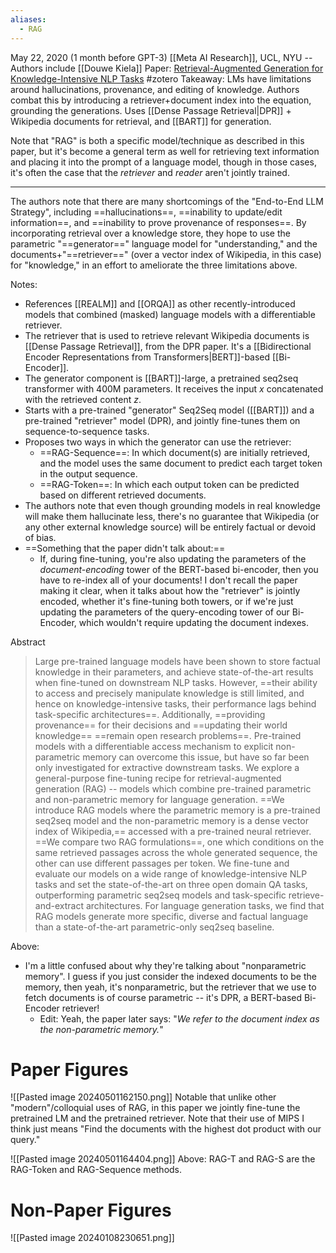 ```yaml
---
aliases:
  - RAG
---
```

May 22, 2020 (1 month before GPT-3)
[[Meta AI Research]], UCL, NYU -- Authors include [[Douwe Kiela]]
Paper: [Retrieval-Augmented Generation for Knowledge-Intensive NLP Tasks](https://arxiv.org/abs/2005.11401)
#zotero 
Takeaway: LMs have limitations around hallucinations, provenance, and editing of knowledge. Authors combat this by introducing a retriever+document index into the equation, grounding the generations. Uses [[Dense Passage Retrieval|DPR]] + Wikipedia documents for retrieval, and [[BART]] for generation.

Note that "RAG" is both a specific model/technique as described in this paper, but it's become a general term as well for retrieving text information and placing it into the prompt of a language model, though in those cases, it's often the case that the *retriever*  and *reader* aren't jointly trained.

----

The authors note that there are many shortcomings of the "End-to-End LLM Strategy", including ==hallucinations==, ==inability to update/edit information==, and ==inability to prove provenance of responses==. By incorporating retrieval over a knowledge store, they hope to use the parametric "==generator==" language model for "understanding," and the documents+"==retriever==" (over a vector index of Wikipedia, in this case) for "knowledge," in an effort to ameliorate the three limitations above.

Notes:
- References [[REALM]] and [[ORQA]] as other recently-introduced models that combined (masked) language models with a differentiable retriever.
- The retriever that is used to retrieve relevant Wikipedia documents is [[Dense Passage Retrieval]], from the DPR paper. It's a [[Bidirectional Encoder Representations from Transformers|BERT]]-based [[Bi-Encoder]].
- The generator component is [[BART]]-large, a pretrained seq2seq transformer with 400M parameters. It receives the input *x* concatenated with the retrieved content *z*.
- Starts with a pre-trained "generator" Seq2Seq model ([[BART]]) and a pre-trained "retriever" model (DPR), and jointly fine-tunes them on sequence-to-sequence tasks.
- Proposes two ways in which the generator can use the retriever:
	- ==RAG-Sequence==: In which document(s) are initially retrieved, and the model uses the same document to predict each target token in the output sequence.
	- ==RAG-Token==: In which each output token can be predicted based on different retrieved documents.
- The authors note that even though grounding models in real knowledge will make them hallucinate less, there's no guarantee that Wikipedia (or any other external knowledge source) will be entirely factual or devoid of bias.
- ==Something that the paper didn't talk about:==
	- If, during fine-tuning, you're also updating the parameters of the *document-encoding* tower of the BERT-based bi-encoder, then you have to re-index all of your documents! I don't recall the paper making it clear, when it talks about how the "retriever" is jointly encoded, whether it's fine-tuning both towers, or if we're just updating the parameters of the query-encoding tower of our Bi-Encoder, which wouldn't require updating the document indexes.

Abstract
> Large pre-trained language models have been shown to store factual knowledge in their parameters, and achieve state-of-the-art results when fine-tuned on downstream NLP tasks. However, ==their ability to access and precisely manipulate knowledge is still limited, and hence on knowledge-intensive tasks, their performance lags behind task-specific architectures==. Additionally, ==providing provenance== for their decisions and ==updating their world knowledge== ==remain open research problems==. Pre-trained models with a differentiable access mechanism to explicit non-parametric memory can overcome this issue, but have so far been only investigated for extractive downstream tasks. We explore a general-purpose fine-tuning recipe for retrieval-augmented generation (RAG) -- models which combine pre-trained parametric and non-parametric memory for language generation. ==We introduce RAG models where the parametric memory is a pre-trained seq2seq model and the non-parametric memory is a dense vector index of Wikipedia,== accessed with a pre-trained neural retriever. ==We compare two RAG formulations==, one which conditions on the same retrieved passages across the whole generated sequence, the other can use different passages per token. We fine-tune and evaluate our models on a wide range of knowledge-intensive NLP tasks and set the state-of-the-art on three open domain QA tasks, outperforming parametric seq2seq models and task-specific retrieve-and-extract architectures. For language generation tasks, we find that RAG models generate more specific, diverse and factual language than a state-of-the-art parametric-only seq2seq baseline.

Above: 
- I'm a little confused about why they're talking about "nonparametric memory". I guess if you just consider the indexed documents to be the memory, then yeah, it's nonparametric, but the retriever that we use to fetch documents is of course parametric -- it's DPR, a BERT-based Bi-Encoder retriever!
	- Edit: Yeah, the paper later says: "*We refer to the document index as the non-parametric memory.*"


# Paper Figures
![[Pasted image 20240501162150.png]]
Notable that unlike other "modern"/colloquial uses of RAG, in this paper we jointly fine-tune the pretrained LM and the pretrained retriever. Note that their use of MIPS I think just means "Find the documents with the highest dot product with our query."

![[Pasted image 20240501164404.png]]
Above: RAG-T and RAG-S are the RAG-Token and RAG-Sequence methods.

# Non-Paper Figures

![[Pasted image 20240108230651.png]]